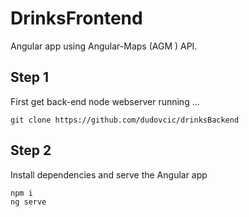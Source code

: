 # DrinksFrontend

Angular app using Angular-Maps (AGM ) API.
## Step 1

First get back-end node webserver running ...
```
git clone https://github.com/dudovcic/drinksBackend
```
## Step 2

Install dependencies and serve the Angular app

```
npm i
ng serve
```
